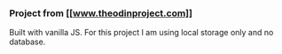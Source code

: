 ### Project from [[www.theodinproject.com]]

Built with vanilla JS. For this project I am using local storage only and no database.
